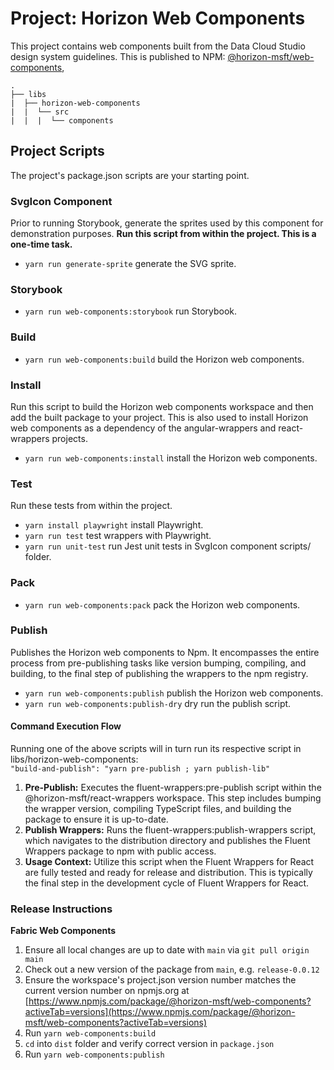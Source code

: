 # Project: Horizon Web Components

This project contains web components built from the Data Cloud Studio design system guidelines. This is published to NPM: [@horizon-msft/web-components](https://www.npmjs.com/package/@horizon-msft/rfwcw),

```
.
├── libs
|  ├── horizon-web-components
|  |  └── src
|  |  |  └── components
```

## Project Scripts

The project's package.json scripts are your starting point.

### SvgIcon Component

Prior to running Storybook, generate the sprites used by this component for demonstration purposes. **Run this script from within the project. This is a one-time task.**

- `yarn run generate-sprite` generate the SVG sprite.

### Storybook

- `yarn run web-components:storybook` run Storybook.

### Build

- `yarn run web-components:build` build the Horizon web components.

### Install

Run this script to build the Horizon web components workspace and then add the built package to your project. This is also used to install Horizon web components as a dependency of the angular-wrappers and react-wrappers projects.

- `yarn run web-components:install` install the Horizon web components.

### Test

Run these tests from within the project.

- `yarn install playwright` install Playwright.
- `yarn run test` test wrappers with Playwright.
- `yarn run unit-test` run Jest unit tests in SvgIcon component scripts/ folder.

### Pack

- `yarn run web-components:pack` pack the Horizon web components.

### Publish

Publishes the Horizon web components to Npm. It encompasses the entire process from pre-publishing tasks like version bumping, compiling, and building, to the final step of publishing the wrappers to the npm registry.

- `yarn run web-components:publish` publish the Horizon web components.
- `yarn run web-components:publish-dry` dry run the publish script.

#### Command Execution Flow

Running one of the above scripts will in turn run its respective script in libs/horizon-web-components:  
`"build-and-publish": "yarn pre-publish ; yarn publish-lib"`

1. **Pre-Publish:** Executes the fluent-wrappers:pre-publish script within the @horizon-msft/react-wrappers workspace. This step includes bumping the wrapper version, compiling TypeScript files, and building the package to ensure it is up-to-date.
2. **Publish Wrappers:** Runs the fluent-wrappers:publish-wrappers script, which navigates to the distribution directory and publishes the Fluent Wrappers package to npm with public access.
3. **Usage Context:** Utilize this script when the Fluent Wrappers for React are fully tested and ready for release and distribution. This is typically the final step in the development cycle of Fluent Wrappers for React.

### Release Instructions

**Fabric Web Components**

1. Ensure all local changes are up to date with `main` via `git pull origin main`
2. Check out a new version of the package from `main`, e.g. `release-0.0.12`
3. Ensure the workspace's project.json version number matches the current version number on npmjs.org at [https://www.npmjs.com/package/@horizon-msft/web-components?activeTab=versions](https://www.npmjs.com/package/@horizon-msft/web-components?activeTab=versions)
4. Run `yarn web-components:build`
5. `cd` into `dist` folder and verify correct version in `package.json`
6. Run `yarn web-components:publish`
